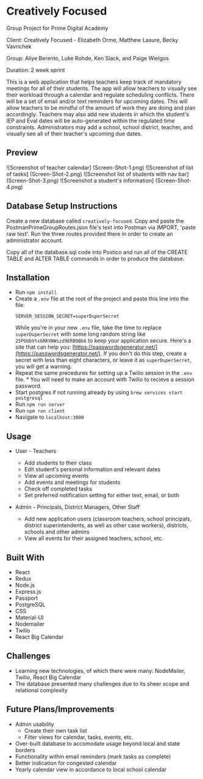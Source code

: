# Creatively Focused
Group Project for Prime Digital Academy

Client: Creatively Focused - Elizabeth Orme, Matthew Lasure, Becky Vavrichek

Group: Aliye Berento, Luke Rohde, Ken Slack, and Paige Wielgos

Duration: 2 week sprint

This is a web application that helps teachers keep track of mandatory meetings for all of their students. The app will allow teachers to visually see their workload through a calendar and regulate scheduling conflicts. There will be a set of email and/or text reminders for upcoming dates. This will allow teachers to be mindful of the amount of work they are doing and plan accordingly. Teachers may also add new students in which the student's IEP and Eval dates will be auto-generated within the regulated time constraints. Administrators may add a school, school district, teacher, and visually see all of their teacher's upcoming due dates.

## Preview
![Screenshot of teacher calendar] (Screen-Shot-1.png)
![Screenshot of list of tasks] (Screen-Shot-2.png)
![Screenshot list of students with nav bar] (Screen-Shot-3.png)
![Screenshot a student's information] (Screen-Shot-4.png)

## Database Setup Instructions

Create a new database called `creatively-focused`. Copy and paste the PostmanPrimeGroupRoutes.json file's text into Postman via IMPORT, 'paste raw text'. Run the three routes provided there in order to create an administrator account.

Copy all of the database.sql code into Postico and run all of the CREATE TABLE and ALTER TABLE commands in order to produce the database.

## Installation

* Run `npm install`
* Create a `.env` file at the root of the project and paste this line into the file:
    ```
    SERVER_SESSION_SECRET=superDuperSecret
    ```
    While you're in your new `.env` file, take the time to replace `superDuperSecret` with some long random string like `25POUbVtx6RKVNWszd9ERB9Bb6` to keep your application secure. Here's a site that can help you: [https://passwordsgenerator.net/](https://passwordsgenerator.net/). If you don't do this step, create a secret with less than eight characters, or leave it as `superDuperSecret`, you will get a warning.
* Repeat the same precedures for setting up a Twilio session in the `.env` file. * You will need to make an account with Twilio to recieve a session password.
* Start postgres if not running already by using `brew services start postgresql`
* Run `npm run server`
* Run `npm run client`
* Navigate to `localhost:3000`

## Usage

* User - Teachers
    - Add students to their class
    - Edit student's personal information and relevant dates
    - View all upcoming events
    - Add events and meetings for students
    - Check off completed tasks
    - Set preferred notification setting for either text, email, or both

* Admin - Principals, District Managers, Other Staff
    - Add new application users (classroom teachers, school principals, district superintendents, as well as other case workers), districts, schools and other admins
    - View all events for their assigned teachers, school, etc.


## Built With

* React
* Redux
* Node.js
* Express.js
* Passport
* PostgreSQL
* CSS
* Material-UI
* Nodemailer
* Twilio
* React Big Calendar


## Challenges

* Learning new technologies, of which there were many: NodeMailer, Twilio, React Big Calendar
* The database presented many challenges due to its sheer scope and relational complexity

## Future Plans/Improvements

* Admin usability
    - Create their own task list
    - Filter views for calendar, tasks, events, etc.
* Over-built database to accomodate usage beyond local and state borders
* Functionality within email reminders (mark tasks as complete)
* Better indication for congested calendar
* Yearly calendar view in accordance to local school calendar